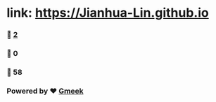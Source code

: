 # link: https://Jianhua-Lin.github.io 
### :page_facing_up: [2](https://Jianhua-Lin.github.io/tag.html) 
### :speech_balloon: 0 
### :hibiscus: 58 
### Powered by :heart: [Gmeek](https://github.com/Meekdai/Gmeek)
